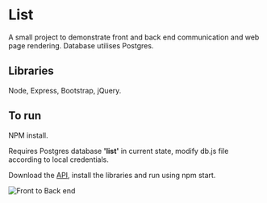 # List
A small project to demonstrate front and back end communication and web page rendering.  Database utilises Postgres.

## Libraries
Node, Express, Bootstrap, jQuery.

## To run
NPM install.

Requires Postgres database **'list'** in current state, modify db.js file according to local credentials.

Download the [API](https://github.com/narmeian/list-api), install the libraries and run using npm start.

![Front to Back end](https://user-images.githubusercontent.com/85594557/159413440-9ab2968d-7e7c-448d-a03d-d92728b2eed6.png)

